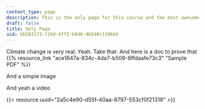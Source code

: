 ```yaml
---
content_type: page
description: This is the only page for this course and the most awesome ones
draft: false
title: Only Page
uid: bb583173-719d-4ff2-b846-4b540c1396b4
---
```

Climate change is very real. Yeah. Take that. And here is a doc to prove that {{% resource_link "ace1647a-834c-4da7-b509-8ffdaafe73c3" "Sample PDF" %}}

And a simple image 

And yeah a video

{{< resource uuid="2a5c4e90-d55f-40aa-8797-553cf0f21318" >}}